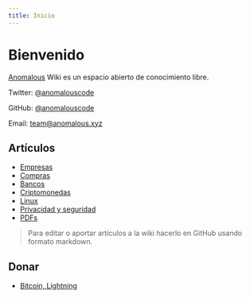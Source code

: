 ```yaml
---
title: Inicio
---
```


# Bienvenido

[Anomalous](https://anomalous.xyz) Wiki es un espacio abierto de conocimiento libre.

Twitter: [@anomalouscode](https://twitter.com/anomalouscode)

GitHub: [@anomalouscode](https://github.com/anomalouscode)

Email: team@anomalous.xyz

## Artículos

- [Empresas](empresas/)
- [Compras](compras/)
- [Bancos](bancos/)
- [Criptomonedas](criptomonedas/)
- [Linux](linux/)
- [Privacidad y seguridad](privacidad/)
- [PDFs](pdfs/)

> Para editar o aportar artículos a la wiki hacerlo en GitHub usando formato markdown.

## Donar

- [Bitcoin, Lightning](https://checkout.opennode.com/p/464ee62b-2884-4929-891e-27b6ce5ed4ff)
